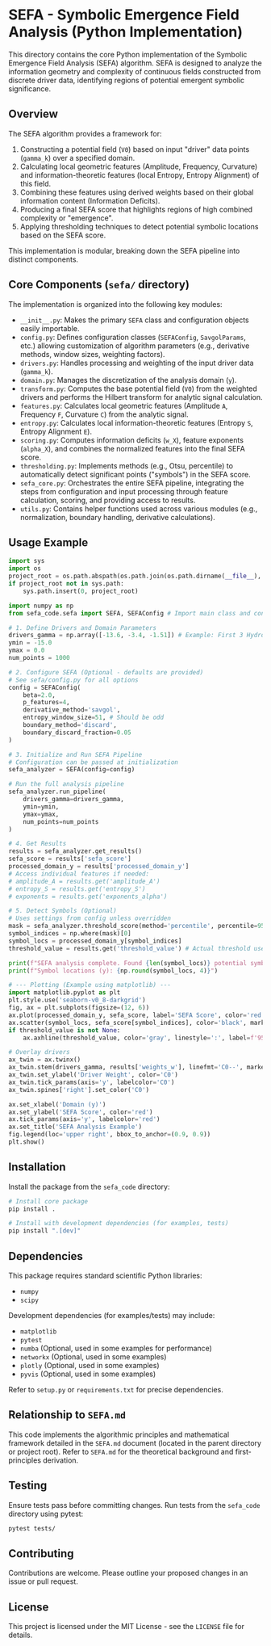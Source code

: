 # SEFA - Symbolic Emergence Field Analysis (Python Implementation)

This directory contains the core Python implementation of the Symbolic Emergence Field Analysis (SEFA) algorithm. SEFA is designed to analyze the information geometry and complexity of continuous fields constructed from discrete driver data, identifying regions of potential emergent symbolic significance.

## Overview

The SEFA algorithm provides a framework for:
1.  Constructing a potential field (`V0`) based on input "driver" data points (`gamma_k`) over a specified domain.
2.  Calculating local geometric features (Amplitude, Frequency, Curvature) and information-theoretic features (local Entropy, Entropy Alignment) of this field.
3.  Combining these features using derived weights based on their global information content (Information Deficits).
4.  Producing a final SEFA score that highlights regions of high combined complexity or "emergence".
5.  Applying thresholding techniques to detect potential symbolic locations based on the SEFA score.

This implementation is modular, breaking down the SEFA pipeline into distinct components.

## Core Components (`sefa/` directory)

The implementation is organized into the following key modules:

*   `__init__.py`: Makes the primary `SEFA` class and configuration objects easily importable.
*   `config.py`: Defines configuration classes (`SEFAConfig`, `SavgolParams`, etc.) allowing customization of algorithm parameters (e.g., derivative methods, window sizes, weighting factors).
*   `drivers.py`: Handles processing and weighting of the input driver data (`gamma_k`).
*   `domain.py`: Manages the discretization of the analysis domain (`y`).
*   `transform.py`: Computes the base potential field (`V0`) from the weighted drivers and performs the Hilbert transform for analytic signal calculation.
*   `features.py`: Calculates local geometric features (Amplitude `A`, Frequency `F`, Curvature `C`) from the analytic signal.
*   `entropy.py`: Calculates local information-theoretic features (Entropy `S`, Entropy Alignment `E`).
*   `scoring.py`: Computes information deficits (`w_X`), feature exponents (`alpha_X`), and combines the normalized features into the final SEFA score.
*   `thresholding.py`: Implements methods (e.g., Otsu, percentile) to automatically detect significant points ("symbols") in the SEFA score.
*   `sefa_core.py`: Orchestrates the entire SEFA pipeline, integrating the steps from configuration and input processing through feature calculation, scoring, and providing access to results.
*   `utils.py`: Contains helper functions used across various modules (e.g., normalization, boundary handling, derivative calculations).

## Usage Example

```python
import sys
import os
project_root = os.path.abspath(os.path.join(os.path.dirname(__file__), '..', '..'))
if project_root not in sys.path:
    sys.path.insert(0, project_root)

import numpy as np
from sefa_code.sefa import SEFA, SEFAConfig # Import main class and config

# 1. Define Drivers and Domain Parameters
drivers_gamma = np.array([-13.6, -3.4, -1.51]) # Example: First 3 Hydrogen levels (eV)
ymin = -15.0
ymax = 0.0
num_points = 1000

# 2. Configure SEFA (Optional - defaults are provided)
# See sefa/config.py for all options
config = SEFAConfig(
    beta=2.0,
    p_features=4,
    derivative_method='savgol',
    entropy_window_size=51, # Should be odd
    boundary_method='discard',
    boundary_discard_fraction=0.05
)

# 3. Initialize and Run SEFA Pipeline
# Configuration can be passed at initialization
sefa_analyzer = SEFA(config=config)

# Run the full analysis pipeline
sefa_analyzer.run_pipeline(
    drivers_gamma=drivers_gamma,
    ymin=ymin,
    ymax=ymax,
    num_points=num_points
)

# 4. Get Results
results = sefa_analyzer.get_results()
sefa_score = results['sefa_score']
processed_domain_y = results['processed_domain_y']
# Access individual features if needed:
# amplitude_A = results.get('amplitude_A')
# entropy_S = results.get('entropy_S')
# exponents = results.get('exponents_alpha')

# 5. Detect Symbols (Optional)
# Uses settings from config unless overridden
mask = sefa_analyzer.threshold_score(method='percentile', percentile=95)
symbol_indices = np.where(mask)[0]
symbol_locs = processed_domain_y[symbol_indices]
threshold_value = results.get('threshold_value') # Actual threshold used

print(f"SEFA analysis complete. Found {len(symbol_locs)} potential symbols.")
print(f"Symbol locations (y): {np.round(symbol_locs, 4)}")

# --- Plotting (Example using matplotlib) ---
import matplotlib.pyplot as plt
plt.style.use('seaborn-v0_8-darkgrid')
fig, ax = plt.subplots(figsize=(12, 6))
ax.plot(processed_domain_y, sefa_score, label='SEFA Score', color='red', zorder=10)
ax.scatter(symbol_locs, sefa_score[symbol_indices], color='black', marker='o', s=50, zorder=11, label=f'Symbols ({len(symbol_locs)})')
if threshold_value is not None:
    ax.axhline(threshold_value, color='gray', linestyle=':', label=f'95th Percentile Thresh ({threshold_value:.3f})')

# Overlay drivers
ax_twin = ax.twinx()
ax_twin.stem(drivers_gamma, results['weights_w'], linefmt='C0--', markerfmt='C0o', basefmt=' ', label='Driver Weights')
ax_twin.set_ylabel('Driver Weight', color='C0')
ax_twin.tick_params(axis='y', labelcolor='C0')
ax_twin.spines['right'].set_color('C0')

ax.set_xlabel('Domain (y)')
ax.set_ylabel('SEFA Score', color='red')
ax.tick_params(axis='y', labelcolor='red')
ax.set_title('SEFA Analysis Example')
fig.legend(loc='upper right', bbox_to_anchor=(0.9, 0.9))
plt.show()

```

## Installation

Install the package from the `sefa_code` directory:

```bash
# Install core package
pip install .

# Install with development dependencies (for examples, tests)
pip install ".[dev]"
```

## Dependencies

This package requires standard scientific Python libraries:
*   `numpy`
*   `scipy`

Development dependencies (for examples/tests) may include:
*   `matplotlib`
*   `pytest`
*   `numba` (Optional, used in some examples for performance)
*   `networkx` (Optional, used in some examples)
*   `plotly` (Optional, used in some examples)
*   `pyvis` (Optional, used in some examples)

Refer to `setup.py` or `requirements.txt` for precise dependencies.

## Relationship to `SEFA.md`

This code implements the algorithmic principles and mathematical framework detailed in the `SEFA.md` document (located in the parent directory or project root). Refer to `SEFA.md` for the theoretical background and first-principles derivation.

## Testing

Ensure tests pass before committing changes. Run tests from the `sefa_code` directory using pytest:

```bash
pytest tests/
```

## Contributing

Contributions are welcome. Please outline your proposed changes in an issue or pull request.

## License

This project is licensed under the MIT License - see the `LICENSE` file for details.
